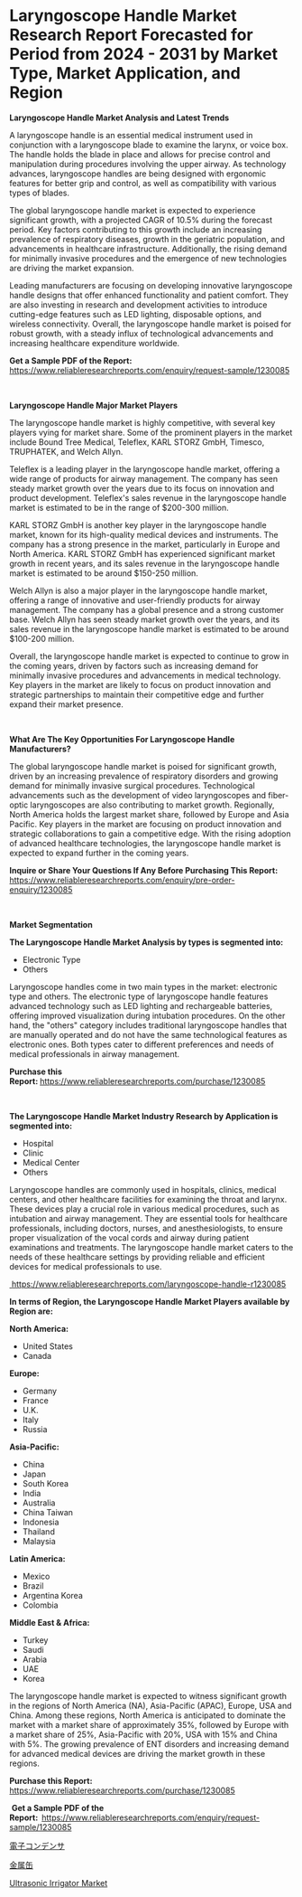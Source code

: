 <p><h1>Laryngoscope Handle Market Research Report Forecasted for Period from 2024 -  2031 by Market Type, Market Application, and Region</h1></p><p><strong>Laryngoscope Handle Market Analysis and Latest Trends</strong></p>
<p><p>A laryngoscope handle is an essential medical instrument used in conjunction with a laryngoscope blade to examine the larynx, or voice box. The handle holds the blade in place and allows for precise control and manipulation during procedures involving the upper airway. As technology advances, laryngoscope handles are being designed with ergonomic features for better grip and control, as well as compatibility with various types of blades.</p><p>The global laryngoscope handle market is expected to experience significant growth, with a projected CAGR of 10.5% during the forecast period. Key factors contributing to this growth include an increasing prevalence of respiratory diseases, growth in the geriatric population, and advancements in healthcare infrastructure. Additionally, the rising demand for minimally invasive procedures and the emergence of new technologies are driving the market expansion.</p><p>Leading manufacturers are focusing on developing innovative laryngoscope handle designs that offer enhanced functionality and patient comfort. They are also investing in research and development activities to introduce cutting-edge features such as LED lighting, disposable options, and wireless connectivity. Overall, the laryngoscope handle market is poised for robust growth, with a steady influx of technological advancements and increasing healthcare expenditure worldwide.</p></p>
<p><strong>Get a Sample PDF of the Report:&nbsp;</strong> <a href="https://www.reliableresearchreports.com/enquiry/request-sample/1230085">https://www.reliableresearchreports.com/enquiry/request-sample/1230085</a></p>
<p>&nbsp;</p>
<p><strong>Laryngoscope Handle Major Market Players</strong></p>
<p><p>The laryngoscope handle market is highly competitive, with several key players vying for market share. Some of the prominent players in the market include Bound Tree Medical, Teleflex, KARL STORZ GmbH, Timesco, TRUPHATEK, and Welch Allyn.</p><p>Teleflex is a leading player in the laryngoscope handle market, offering a wide range of products for airway management. The company has seen steady market growth over the years due to its focus on innovation and product development. Teleflex's sales revenue in the laryngoscope handle market is estimated to be in the range of $200-300 million.</p><p>KARL STORZ GmbH is another key player in the laryngoscope handle market, known for its high-quality medical devices and instruments. The company has a strong presence in the market, particularly in Europe and North America. KARL STORZ GmbH has experienced significant market growth in recent years, and its sales revenue in the laryngoscope handle market is estimated to be around $150-250 million.</p><p>Welch Allyn is also a major player in the laryngoscope handle market, offering a range of innovative and user-friendly products for airway management. The company has a global presence and a strong customer base. Welch Allyn has seen steady market growth over the years, and its sales revenue in the laryngoscope handle market is estimated to be around $100-200 million.</p><p>Overall, the laryngoscope handle market is expected to continue to grow in the coming years, driven by factors such as increasing demand for minimally invasive procedures and advancements in medical technology. Key players in the market are likely to focus on product innovation and strategic partnerships to maintain their competitive edge and further expand their market presence.</p></p>
<p>&nbsp;</p>
<p><strong>What Are The Key Opportunities For Laryngoscope Handle Manufacturers?</strong></p>
<p><p>The global laryngoscope handle market is poised for significant growth, driven by an increasing prevalence of respiratory disorders and growing demand for minimally invasive surgical procedures. Technological advancements such as the development of video laryngoscopes and fiber-optic laryngoscopes are also contributing to market growth. Regionally, North America holds the largest market share, followed by Europe and Asia Pacific. Key players in the market are focusing on product innovation and strategic collaborations to gain a competitive edge. With the rising adoption of advanced healthcare technologies, the laryngoscope handle market is expected to expand further in the coming years.</p></p>
<p><strong>Inquire or Share Your Questions If Any Before Purchasing This Report:</strong> <a href="https://www.reliableresearchreports.com/enquiry/pre-order-enquiry/1230085">https://www.reliableresearchreports.com/enquiry/pre-order-enquiry/1230085</a></p>
<p>&nbsp;</p>
<p><strong>Market Segmentation</strong></p>
<p><strong>The Laryngoscope Handle Market Analysis by types is segmented into:</strong></p>
<p><ul><li>Electronic Type</li><li>Others</li></ul></p>
<p><p>Laryngoscope handles come in two main types in the market: electronic type and others. The electronic type of laryngoscope handle features advanced technology such as LED lighting and rechargeable batteries, offering improved visualization during intubation procedures. On the other hand, the "others" category includes traditional laryngoscope handles that are manually operated and do not have the same technological features as electronic ones. Both types cater to different preferences and needs of medical professionals in airway management.</p></p>
<p><strong>Purchase this Report:&nbsp;</strong><a href="https://www.reliableresearchreports.com/purchase/1230085">https://www.reliableresearchreports.com/purchase/1230085</a></p>
<p>&nbsp;</p>
<p><strong>The Laryngoscope Handle Market Industry Research by Application is segmented into:</strong></p>
<p><ul><li>Hospital</li><li>Clinic</li><li>Medical Center</li><li>Others</li></ul></p>
<p><p>Laryngoscope handles are commonly used in hospitals, clinics, medical centers, and other healthcare facilities for examining the throat and larynx. These devices play a crucial role in various medical procedures, such as intubation and airway management. They are essential tools for healthcare professionals, including doctors, nurses, and anesthesiologists, to ensure proper visualization of the vocal cords and airway during patient examinations and treatments. The laryngoscope handle market caters to the needs of these healthcare settings by providing reliable and efficient devices for medical professionals to use.</p></p>
<p><a href="https://www.reliableresearchreports.com/laryngoscope-handle-r1230085">&nbsp;https://www.reliableresearchreports.com/laryngoscope-handle-r1230085</a></p>
<p><strong>In terms of Region, the Laryngoscope Handle Market Players available by Region are:</strong></p>
<p>
    <p> <strong> North America: </strong>
        <ul>
            <li>United States</li>
            <li>Canada</li>
        </ul>
        </p> 
    <p> <strong> Europe: </strong>
        <ul>
            <li>Germany</li>
            <li>France</li>
            <li>U.K.</li>
            <li>Italy</li>
            <li>Russia</li>
        </ul>
        </p> 
    <p> <strong> Asia-Pacific: </strong>
        <ul>
            <li>China</li>
            <li>Japan</li>
            <li>South Korea</li>
            <li>India</li>
            <li>Australia</li>
            <li>China Taiwan</li>
            <li>Indonesia</li>
            <li>Thailand</li>
            <li>Malaysia</li>
        </ul>
        </p> 
    <p> <strong> Latin America: </strong>
        <ul>
            <li>Mexico</li>
            <li>Brazil</li>
            <li>Argentina Korea</li>
            <li>Colombia</li>
        </ul>
        </p> 
    <p> <strong> Middle East & Africa: </strong>
        <ul>
            <li>Turkey</li>
            <li>Saudi</li>
            <li>Arabia</li>
            <li>UAE</li>
            <li>Korea</li>
        </ul>
    </p>
    </p>
<p><p>The laryngoscope handle market is expected to witness significant growth in the regions of North America (NA), Asia-Pacific (APAC), Europe, USA and China. Among these regions, North America is anticipated to dominate the market with a market share of approximately 35%, followed by Europe with a market share of 25%, Asia-Pacific with 20%, USA with 15% and China with 5%. The growing prevalence of ENT disorders and increasing demand for advanced medical devices are driving the market growth in these regions.</p></p>
<p><strong>Purchase this Report: </strong><a href="https://www.reliableresearchreports.com/purchase/1230085">https://www.reliableresearchreports.com/purchase/1230085</a></p>
<p>&nbsp;<strong>Get a Sample PDF of the Report:&nbsp;&nbsp;</strong><a href="https://www.reliableresearchreports.com/enquiry/request-sample/1230085">https://www.reliableresearchreports.com/enquiry/request-sample/1230085</a></p>
<p><strong></strong></p>
<p><p><a href="https://medium.com/@stevencornish04/%E9%9B%BB%E5%AD%90%E3%82%B3%E3%83%B3%E3%83%87%E3%83%B3%E3%82%B5%E3%81%AE%E5%B8%82%E5%A0%B4%E8%A6%8F%E6%A8%A1-cagr-%E3%83%88%E3%83%AC%E3%83%B3%E3%83%89-2024%E5%B9%B4-2030%E5%B9%B4-190de15eac2b">電子コンデンサ</a></p><p><a href="https://medium.com/@josuehezog2023/%E9%87%91%E5%B1%9E%E7%BC%B6%E5%B8%82%E5%A0%B4%E3%81%AE%E8%A6%8F%E6%A8%A1-cagr-%E3%83%88%E3%83%AC%E3%83%B3%E3%83%892024%E5%B9%B4-2030%E5%B9%B4-cf8dcdc4e8e4">金属缶</a></p><p><a href="https://github.com/CliffMedina6/Market-Research-Report-List-4/blob/main/ultrasonic-irrigator-market.md">Ultrasonic Irrigator Market</a></p></p>